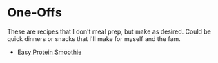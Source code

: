 # One-Offs

These are recipes that I don't meal prep, but make as desired.
Could be quick dinners or snacks that I'll make for myself and the fam.

- [Easy Protein Smoothie](./easy-protein-smoothie.md)
